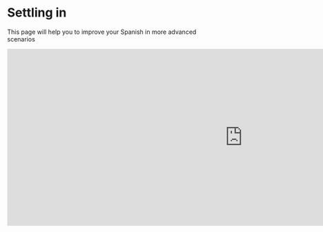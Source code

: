 <h1>Settling in</h1>
<p>This page will help you to improve your Spanish in more advanced scenarios</p>



<iframe src="https://h5p.org/h5p/embed/1240759" width="1090" height="410" frameborder="0" allowfullscreen="allowfullscreen" allow="geolocation *; microphone *; camera *; midi *; encrypted-media *" title="Fruit Selection"></iframe><script src="https://h5p.org/sites/all/modules/h5p/library/js/h5p-resizer.js" charset="UTF-8"></script>


